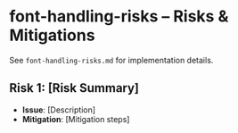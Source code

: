 # font-handling-risks – Risks & Mitigations

See `font-handling-risks.md` for implementation details.

## Risk 1: [Risk Summary]
- **Issue**: [Description]
- **Mitigation**: [Mitigation steps]